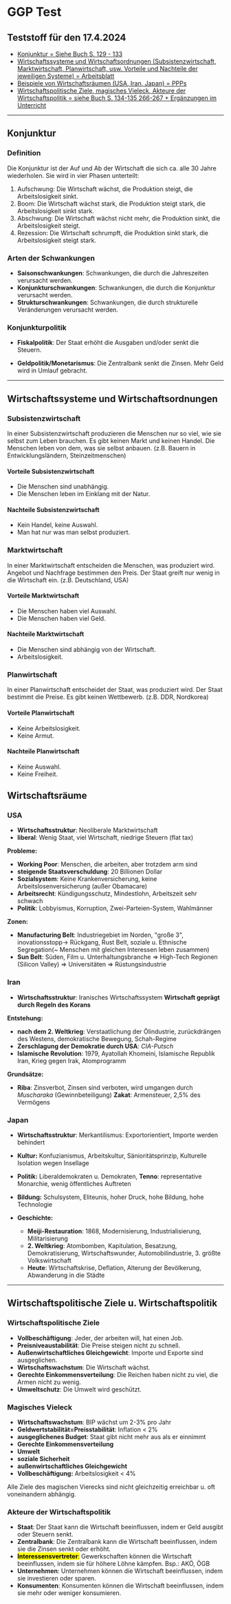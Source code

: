 # GGP Test

## Teststoff für den 17.4.2024

+ [Konjunktur = Siehe Buch S. 129 - 133](#konjunktur)
+ [Wirtschaftssysteme und Wirtschaftsordnungen (Subsistenzwirtschaft, Marktwirtschaft, Planwirtschaft, usw. Vorteile und Nachteile der jeweiligen Systeme) = Arbeitsblatt](#wirtschaftssysteme-und-wirtschaftsordnungen)
+ [Beispiele von Wirtschaftsräumen (USA, Iran, Japan) = PPPs](#wirtschaftsräume)
+ [Wirtschaftspolitische Ziele, magisches Vieleck, Akteure der Wirtschaftspolitik = siehe Buch S. 134-135 266-267 + Ergänzungen im Unterricht](#wirtschaftspolitische-ziele-u-wirtschaftspolitik)

---

## Konjunktur

### Definition

Die Konjunktur ist der Auf und Ab der Wirtschaft die sich ca. alle 30 Jahre wiederholen. Sie wird in vier Phasen unterteilt:

1. Aufschwung: Die Wirtschaft wächst, die Produktion steigt, die Arbeitslosigkeit sinkt.
2. Boom: Die Wirtschaft wächst stark, die Produktion steigt stark, die Arbeitslosigkeit sinkt stark.
3. Abschwung: Die Wirtschaft wächst nicht mehr, die Produktion sinkt, die Arbeitslosigkeit steigt.
4. Rezession: Die Wirtschaft schrumpft, die Produktion sinkt stark, die Arbeitslosigkeit steigt stark.

### Arten der Schwankungen

+ **Saisonschwankungen**: Schwankungen, die durch die Jahreszeiten verursacht werden.
+ **Konjunkturschwankungen**: Schwankungen, die durch die Konjunktur verursacht werden.
+ **Strukturschwankungen**: Schwankungen, die durch strukturelle Veränderungen verursacht werden.

### Konjunkturpolitik

+ **Fiskalpolitik**: Der Staat erhöht die Ausgaben und/oder senkt die Steuern.

+ **Geldpolitik/Monetarismus**: Die Zentralbank senkt die Zinsen. Mehr Geld wird in Umlauf gebracht.

---

## Wirtschaftssysteme und Wirtschaftsordnungen

### Subsistenzwirtschaft

In einer Subsistenzwirtschaft produzieren die Menschen nur so viel, wie sie selbst zum Leben brauchen. Es gibt keinen Markt und keinen Handel. Die Menschen leben von dem, was sie selbst anbauen. (z.B. Bauern in Entwicklungsländern, Steinzeitmenschen)

#### Vorteile Subsistenzwirtschaft

+ Die Menschen sind unabhängig.
+ Die Menschen leben im Einklang mit der Natur.

#### Nachteile Subsistenzwirtschaft

+ Kein Handel, keine Auswahl.
+ Man hat nur was man selbst produziert.

### Marktwirtschaft

In einer Marktwirtschaft entscheiden die Menschen, was produziert wird. Angebot und Nachfrage bestimmen den Preis. Der Staat greift nur wenig in die Wirtschaft ein. (z.B. Deutschland, USA)

#### Vorteile Marktwirtschaft

+ Die Menschen haben viel Auswahl.
+ Die Menschen haben viel Geld.

#### Nachteile Marktwirtschaft

+ Die Menschen sind abhängig von der Wirtschaft.
+ Arbeitslosigkeit.

### Planwirtschaft

In einer Planwirtschaft entscheidet der Staat, was produziert wird. Der Staat bestimmt die Preise. Es gibt keinen Wettbewerb. (z.B. DDR, Nordkorea)

#### Vorteile Planwirtschaft

+ Keine Arbeitslosigkeit.
+ Keine Armut.

#### Nachteile Planwirtschaft

+ Keine Auswahl.
+ Keine Freiheit.

## Wirtschaftsräume

### USA

+ **Wirtschaftsstruktur**: Neoliberale Marktwirtschaft
+ **liberal**: Wenig Staat, viel Wirtschaft, niedrige Steuern (flat tax)

**Probleme:**

+ **Working Poor**: Menschen, die arbeiten, aber trotzdem arm sind
+ **steigende Staatsverschuldung**: 20 Billionen Dollar
+ **Sozialsystem**: Keine Krankenversicherung, keine Arbeitslosenversicherung (außer Obamacare)
+ **Arbeitsrecht**: Kündigungsschutz, Mindestlohn, Arbeitszeit sehr schwach
+ **Politik**: Lobbyismus, Korruption, Zwei-Parteien-System, Wahlmänner

**Zonen:**

+ **Manufacturing Belt**: Industriegebiet im Norden, "große 3", inovationsstopp-> Rückgang, Rust Belt, soziale u. Ethnische Segregation(~ Menschen mit gleichen Interessen leben zusammen)
+ **Sun Belt**: Süden, Film u. Unterhaltungsbranche => High-Tech Regionen (Silicon Valley) => Universitäten => Rüstungsindustrie

### Iran

+ **Wirtschaftsstruktur**: Iranisches Wirtschaftssystem
**Wirtschaft geprägt durch Regeln des Korans**

**Entstehung:**

+ **nach dem 2. Weltkrieg**: Verstaatlichung der Ölindustrie, zurückdrängen des Westens, demokratische Bewegung, Schah-Regime
+ **Zerschlagung der Demokratie durch USA**: *CIA-Putsch*
+ **Islamische Revolution**: 1979, Ayatollah Khomeini, Islamische Republik Iran, Krieg gegen Irak, Atomprogramm

**Grundsätze:**

+ **Riba**: Zinsverbot, Zinsen sind verboten, wird umgangen durch *Muscharaka* (Gewinnbeteiligung)
**Zakat**: Armensteuer, 2,5% des Vermögens

### Japan

+ **Wirtschaftsstruktur**: Merkantilismus: Exportorientiert, Importe werden behindert

+ **Kultur:** Konfuzianismus, Arbeitskultur, Sänioritätsprinzip, Kulturelle Isolation wegen Insellage

+ **Politik:** Liberaldemokraten u. Demokraten, **Tenno**: representative Monarchie, wenig öffentliches Auftreten

+ **Bildung:** Schulsystem, Eliteunis, hoher Druck, hohe Bildung, hohe Technologie

+ **Geschichte:**
  + **Meiji-Restauration**: 1868, Modernisierung, Industrialisierung, Militarisierung
  + **2. Weltkrieg**: Atombomben, Kapitulation, Besatzung, Demokratisierung, Wirtschaftswunder, Automobilindustrie, 3. größte Volkswirtschaft
  + **Heute**: Wirtschaftskrise, Deflation, Alterung der Bevölkerung, Abwanderung in die Städte

---

## Wirtschaftspolitische Ziele u. Wirtschaftspolitik

### Wirtschaftspolitische Ziele

+ **Vollbeschäftigung**: Jeder, der arbeiten will, hat einen Job.
+ **Preisniveaustabilität**: Die Preise steigen nicht zu schnell.
+ **Außenwirtschaftliches Gleichgewicht**: Importe und Exporte sind ausgeglichen.
+ **Wirtschaftswachstum**: Die Wirtschaft wächst.
+ **Gerechte Einkommensverteilung**: Die Reichen haben nicht zu viel, die Armen nicht zu wenig.
+ **Umweltschutz**: Die Umwelt wird geschützt.

### Magisches Vieleck

+ **Wirtschaftswachstum**: BIP wächst um 2-3% pro Jahr
+ **Geldwertstabilität=Preisstabilität**: Inflation < 2%
+ **ausgeglichenes Budget**: Staat gibt nicht mehr aus als er einnimmt
+ **Gerechte Einkommensverteilung**
+ **Umwelt**
+ **soziale Sicherheit**
+ **außenwirtschaftliches Gleichgewicht**
+ **Vollbeschäftigung:** Arbeitslosigkeit < 4%

Alle Ziele des magischen Vierecks sind nicht gleichzeitig erreichbar u. oft voneinandern abhängig.

### Akteure der Wirtschaftspolitik

+ **Staat**: Der Staat kann die Wirtschaft beeinflussen, indem er Geld ausgibt oder Steuern senkt.
+ **Zentralbank**: Die Zentralbank kann die Wirtschaft beeinflussen, indem sie die Zinsen senkt oder erhöht.
+ <mark>**Interessensvertreter**:</mark> Gewerkschaften können die Wirtschaft beeinflussen, indem sie für höhere Löhne kämpfen. Bsp.: AKÖ, ÖGB
+ **Unternehmen**: Unternehmen können die Wirtschaft beeinflussen, indem sie investieren oder sparen.
+ **Konsumenten**: Konsumenten können die Wirtschaft beeinflussen, indem sie mehr oder weniger konsumieren.
